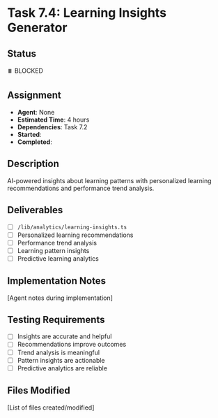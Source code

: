 # Task 7.4: Learning Insights Generator

## Status

⏸️ BLOCKED

## Assignment

- **Agent**: None
- **Estimated Time**: 4 hours
- **Dependencies**: Task 7.2
- **Started**:
- **Completed**:

## Description

AI-powered insights about learning patterns with personalized learning recommendations and performance trend analysis.

## Deliverables

- [ ] `/lib/analytics/learning-insights.ts`
- [ ] Personalized learning recommendations
- [ ] Performance trend analysis
- [ ] Learning pattern insights
- [ ] Predictive learning analytics

## Implementation Notes

[Agent notes during implementation]

## Testing Requirements

- [ ] Insights are accurate and helpful
- [ ] Recommendations improve outcomes
- [ ] Trend analysis is meaningful
- [ ] Pattern insights are actionable
- [ ] Predictive analytics are reliable

## Files Modified

[List of files created/modified]
